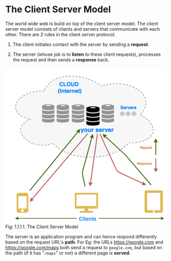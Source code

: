 # The Client Server Model

The world wide web is build on top of the client server model. The
client server model consists of clients and servers that communicate
with each other. There are 2 rules in the client server protocol:

1. The client initiates contact with the server by sending a
   <b>request</b>.
  
2. The server (whose job is to <b>listen</b> to these client requests),
   processes the request and then sends a <b>response</b> back.

 <img style="display:block;margin:auto" src='../../imgs/clientServer.png'>    
 <figcaption> Fig: 1.1.1.1. The Client Server Model</figcaption>              

The server is an application program and can hence respond differently
based on the request URL's <b>path</b>. For Eg: the URLs <https://google.com> and
<https://google.com/maps> both send a request to `google.com`, but based on the
path (if it has "`/maps`" or not) a different page is <b>served</b>.

